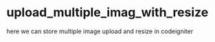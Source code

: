 # upload_multiple_imag_with_resize

here we can store multiple image upload and resize in codeigniter
